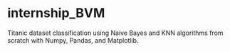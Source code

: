# internship_BVM
Titanic dataset classification using Naive Bayes and KNN algorithms from scratch with Numpy, Pandas, and Matplotlib.
